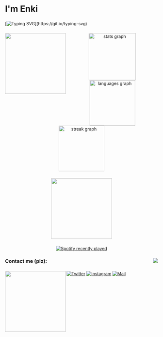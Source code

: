 <h1 align="left">I'm Enki</h1>

###


[![Typing SVG](https://readme-typing-svg.demolab.com?font=Press+Start&size=26&pause=1000&color=8B2323&center=true&random=true&width=435&lines=Just+dev.)](https://git.io/typing-svg)


###

<img align="left" height="200" src="https://github.com/Enki013/Enki013/assets/39771190/783fb09a-6cb5-4700-b1d1-877342f6d586"  />

###

<div align="center">
  <img src="https://github-readme-stats.vercel.app/api?username=Enki013&hide_title=true&hide_rank=true&show_icons=true&include_all_commits=true&count_private=true&disable_animations=false&theme=dark&locale=en&hide_border=true&order=1" height="155" alt="stats graph"  />
  <img src="https://github-readme-stats.vercel.app/api/top-langs?username=Enki013&locale=en&hide_title=false&layout=compact&card_width=320&langs_count=5&theme=dark&hide_border=true&order=2" height="150" alt="languages graph"  />
  <img src="https://streak-stats.demolab.com?user=Enki013&locale=en&mode=daily&theme=dark&hide_border=true&border_radius=5&order=3" height="150" alt="streak graph"  />
</div>

###

<div align="center">
  <img height="200" src="https://github.com/Enki013/Enki013/assets/39771190/12472f11-8a3b-4426-94e8-d5b3223dea24"  />
</div>

###

<div align="center">
  <a href="https://open.spotify.com/user/11bsj6e8way2pgb1sdkn2tqbu">
    <img src="https://spotify-recently-played-readme.vercel.app/api?user=11bsj6e8way2pgb1sdkn2tqbu&count=5&unique=true" alt="Spotify recently played"  />
  </a>
</div>

###

<img align="right" src="https://visitor-badge.laobi.icu/badge?page_id=Enki013.Enki013&left_color=darkred&right_color=darkred&left_text=love%20meter"  />

###

<h3 align="left">Contact me (plz):</h3>

###

<img align="left" height="200" src="https://github.com/Enki013/Enki013/assets/39771190/a2e225b4-32de-4ea2-aa45-7cc07e91ef5c"  />

###

 [![Twitter](https://img.shields.io/badge/Twitter-blue)](https://twitter.com/wndwsprntrfixer/) [![Instagram](https://img.shields.io/badge/Instagram-purple)](https://www.instagram.com/i_miss_us_loll/)  [![Mail](https://img.shields.io/badge/Email-enki0013@gmail.com-red)](mailto:enki0013@gmail.com)

###
